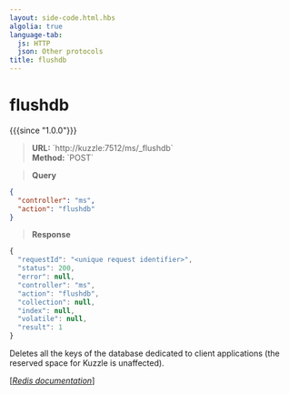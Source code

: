 ```yaml
---
layout: side-code.html.hbs
algolia: true
language-tab:
  js: HTTP
  json: Other protocols
title: flushdb
---
```


# flushdb

{{{since "1.0.0"}}}



<blockquote class="js">
<p>
<b>URL:</b> `http://kuzzle:7512/ms/_flushdb`  
</br><b>Method:</b> `POST`
</p>
</blockquote>

<blockquote class="json">
<p>
<b>Query</b>
</p>
</blockquote>


```json
{
  "controller": "ms",
  "action": "flushdb"
}
```

>**Response**

```javascript
{
  "requestId": "<unique request identifier>",
  "status": 200,
  "error": null,
  "controller": "ms",
  "action": "flushdb",
  "collection": null,
  "index": null,
  "volatile": null,
  "result": 1
}
```

Deletes all the keys of the database dedicated to client applications (the reserved space for Kuzzle is unaffected).

[[_Redis documentation_]](https://redis.io/commands/flushdb)
